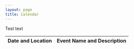 ```yaml
---
layout: page
title: Calendar
---
```

Test text

<html>
<body>
    <style>
        /* Add this style block */
        #events-list td:first-child {
            width: 40%; /* Adjust this value as needed */
        }
        #events-list td:last-child {
            width: 60%; /* Adjust this value as needed */
        }
    </style>
    <table>
        <thead>
            <tr>
                <th>Date and Location</th>
                <th>Event Name and Description</th>
            </tr>
        </thead>
        <tbody id="events-list"></tbody>
    </table>
    <script src="script.js"></script>
</body>
</html>
